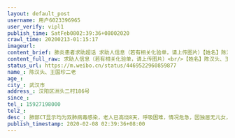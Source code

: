```yaml
---
layout: default_post
username: 用户6023396965
user_verify: vipl1
publish_time: SatFeb0802:39:36+08002020
crawl_time: 20200213-01:15:17
imageurl: 
content_brief: 肺炎患者求助超话 求助人信息（若有相关化验单，请上传图片）【姓名】陈汉头、王国珍二老【年龄】【所在城市】武汉市【所在小区、社区】汉阳区洲头二村186号【患病时间】【联系方式】15927198000【其他紧急联系人】【病情描述】 肺部CT显示均为双肺病毒感染，老人已高烧8天，呼吸困难，情 ...全文
content_full_raw: 求助人信息（若有相关化验单，请上传图片）<br/>【姓名】陈汉头、王国珍二老<br/>【年龄】<br/>【所在城市】武汉市<br/>【所在小区、社区】汉阳区洲头二村186号<br/>【患病时间】<br/>【联系方式】15927198000<br/>【其他紧急联系人】<br/>【病情描述】肺部CT显示均为双肺病毒感染，老人已高烧8天，呼吸困难，情况危急，因独居无儿女，无法到医院住院治疗！现急需被救治送入医院！
status_url: https://m.weibo.cn/status/4469522960859877
name_: 陈汉头、王国珍二老
age_: 
city_: 武汉市
address_: 汉阳区洲头二村186号
since_: 
tel_: 15927198000
tel2_: 
desc_: 肺部CT显示均为双肺病毒感染，老人已高烧8天，呼吸困难，情况危急，因独居无儿女，无法到医院住院治疗！现急需被救治送入医院！
publish_timestamp: 2020-02-08 02:39:36+08:00
---
```

